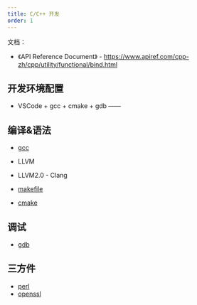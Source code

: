 ```yaml
---
title: C/C++ 开发
order: 1
---
```


文档：

+ 《API Reference Document》 - <https://www.apiref.com/cpp-zh/cpp/utility/functional/bind.html>

## 开发环境配置

+ VSCode + gcc + cmake + gdb —— <RepoLink path="/code/demo-c-base/demo-01-workspace/wk/README.md" />

## 编译&语法

<!-- todo
详解三大编译器：gcc、llvm 和 clang | <https://zhuanlan.zhihu.com/p/357803433>
-->

+ [gcc](./gcc.md)
+ LLVM
+ LLVM2.0 - Clang

+ [makefile](./makefile.md)
+ [cmake](./cmake.md)

## 调试

+ [gdb](./gdb.md)

## 三方件

+ [perl](./lib-perl/README.md)
+ [openssl](./lib-openssl/README.md)
